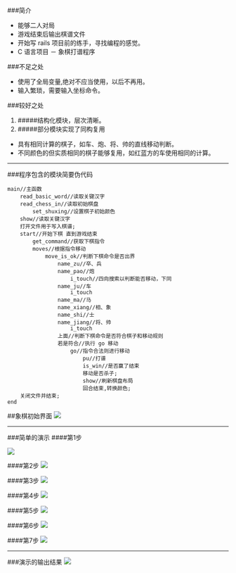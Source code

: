 ###简介

+ 能够二人对局
+ 游戏结束后输出棋谱文件
+ 开始写 rails 项目前的练手，寻找编程的感觉。
+ C 语言项目 － 象棋打谱程序

###不足之处
+ 使用了全局变量,绝对不应当使用，以后不再用。
+ 输入繁琐，需要输入坐标命令。

###较好之处
1. #####结构化模块，层次清晰。
2. #####部分模块实现了同构复用

- 具有相同计算的棋子，如车、炮、将、帅的直线移动判断。
- 不同颜色的但实质相同的棋子能够复用，如红蓝方的车使用相同的计算。

---
###程序包含的模块简要伪代码
```
main//主函数
	read_basic_word//读取关键汉字
	read_chess_in//读取初始棋盘
		set_shuxing//设置棋子初始颜色
	show//读取关键汉字
	打开文件用于写入棋谱;
	start//开始下棋 直到游戏结束
		get_command//获取下棋指令
		moves//根据指令移动
			move_is_ok//判断下棋命令是否出界
				name_zu//卒、兵
				name_pao//炮
					i_touch//四向搜索以判断能否移动，下同
				name_ju//车
					i_touch
				name_ma//马
				name_xiang//相、象
				name_shi//士
				name_jiang//将、帅
					i_touch
				上面//判断下棋命令是否符合棋子和移动规则
				若是符合//执行 go 移动
					go//指令合法则进行移动
						pu//打谱
						is_win//是否赢了结束
						移动是否杀子;
						show//刷新棋盘布局
						回合结束,转换颜色;
	关闭文件并结束;
end
```
##象棋初始界面
![](http://7xivgw.com1.z0.glb.clouddn.com/15-5-16/45592599.jpg)

---

###简单的演示
####第1步

![](http://7xivgw.com1.z0.glb.clouddn.com/15-5-16/34365478.jpg)

####第2步
![](http://7xivgw.com1.z0.glb.clouddn.com/15-5-16/61765763.jpg)

####第3步
![](http://7xivgw.com1.z0.glb.clouddn.com/15-5-16/23189853.jpg)

####第4步
![](http://7xivgw.com1.z0.glb.clouddn.com/15-5-16/64431964.jpg)

####第5步
![](http://7xivgw.com1.z0.glb.clouddn.com/15-5-16/66704470.jpg)

####第6步
![](http://7xivgw.com1.z0.glb.clouddn.com/15-5-16/16084277.jpg)

####第7步
![](http://7xivgw.com1.z0.glb.clouddn.com/15-5-16/90869268.jpg)

---
###演示的输出结果
![](http://7xivgw.com1.z0.glb.clouddn.com/15-5-16/98925268.jpg)
